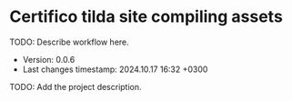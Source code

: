 <!--
@since 2024.10.06, 22:56
@changed 2024.10.06, 22:56
-->

# Certifico tilda site compiling assets

TODO: Describe workflow here.

- Version: 0.0.6
- Last changes timestamp: 2024.10.17 16:32 +0300

TODO: Add the project description.
